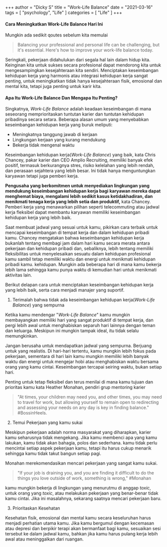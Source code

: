 +++
author = "Dicky S"
title = "Work-Life Balance"
date = "2021-03-16"
tags = [
    "psychology", "Life"
]
categories = [ "Life" ]
+++

#### Cara Meningkatkan Work-Life Balance Hari Ini
Mungkin ada sedikit qoutes sebelum kita memulai

>Balancing your professional and personal life can be challenging, but it's essential. Here's how to improve your work-life balance today.

Seringkali, pekerjaan didahulukan dari segala hal lain dalam hidup kita. Keinginan kita untuk sukses secara profesional dapat mendorong kita untuk mengesampingkan kesejahteraan kita sendiri. Menciptakan keseimbangan kehidupan kerja yang harmonis atau integrasi kehidupan kerja sangat penting, untuk meningkatkan tidak hanya kesejahteraan fisik, emosional dan mental kita, tetapi juga penting untuk karir kita.

#### Apa Itu Work-Life Balance Dan Mengapa Itu Penting?

Singkatnya, *Work-Life Balance* adalah keadaan keseimbangan di mana seseorang memprioritaskan tuntutan karier dan tuntutan kehidupan pribadinya secara setara. Beberapa alasan umum yang menyebabkan keseimbangan kehidupan kerja yang buruk meliputi:

* Meningkatnya tanggung jawab di kerjaan
* Lingkungan kerjaan yang kurang mendukung
* Bekerja tidak mengenal waktu

Keseimbangan kehidupan kerja(*Work-Life Balance*) yang baik, kata Chris Chancey, pakar karier dan CEO Amplio Recruiting, memiliki banyak efek positif, termasuk berkurangnya stres, risiko kelelahan yang lebih rendah, dan perasaan sejahtera yang lebih besar. Ini tidak hanya menguntungkan karyawan tetapi juga pemberi kerja.

**Pengusaha yang berkomitmen untuk menyediakan lingkungan yang mendukung keseimbangan kehidupan kerja bagi karyawan mereka dapat menghemat biaya, mengalami lebih sedikit kasus ketidakhadiran, dan menikmati tenaga kerja yang lebih setia dan produktif,** kata Chancey. Pemberi kerja yang menawarkan pilihan seperti telecommuting atau jadwal kerja fleksibel dapat membantu karyawan memiliki keseimbangan kehidupan kerja yang lebih baik.

Saat membuat jadwal yang sesuai untuk kamu, pikirkan cara terbaik untuk mencapai keseimbangan di tempat kerja dan dalam kehidupan pribadi kamu. Chancey mengatakan bahwa keseimbangan kehidupan kerja bukanlah tentang membagi jam dalam hari kamu secara merata antara pekerjaan dan kehidupan pribadi dan, sebaliknya, lebih tentang memiliki fleksibilitas untuk menyelesaikan sesuatu dalam kehidupan profesional kamu sambil tetap memiliki waktu dan energi untuk menikmati kehidupan pribadi kamu. kehidupan. Mungkin ada beberapa hari di mana kamu bekerja lebih lama sehingga kamu punya waktu di kemudian hari untuk menikmati aktivitas lain.

Berikut delapan cara untuk menciptakan keseimbangan kehidupan kerja yang lebih baik, serta cara menjadi manajer yang suportif.

1. Terimalah bahwa tidak ada keseimbangan kehidupan kerja(*Work-Life Balance*) yang sempurna

Ketika kamu mendengar "*Work-Life Balance*" kamu mungkin membayangkan memiliki hari yang sangat produktif di tempat kerja, dan pergi lebih awal untuk menghabiskan separuh hari lainnya dengan teman dan keluarga. Meskipun ini mungkin tampak ideal, itu tidak selalu memungkinkan.

Jangan berusaha untuk mendapatkan jadwal yang sempurna. Berjuang untuk yang realistis. Di hari-hari tertentu, kamu mungkin lebih fokus pada pekerjaan, sementara di hari lain kamu mungkin memiliki lebih banyak waktu dan energi untuk mengejar hobi atau menghabiskan waktu bersama orang yang kamu cintai. Keseimbangan tercapai seiring waktu, bukan setiap hari.

Penting untuk tetap fleksibel dan terus menilai di mana kamu tujuan dan prioritas kamu kata Heather Monahan, pendiri grup mentoring karier 
>"At times, your children may need you, and other times, you may need to travel for work, but allowing yourself to remain open to redirecting and assessing your needs on any day is key in finding balance." #BossinHeels.

2. Temui Pekerjaan yang kamu sukai

Meskipun pekerjaan adalah norma masyarakat yang diharapkan, karier kamu seharusnya tidak mengekang. Jika kamu membenci apa yang kamu lakukan, kamu tidak akan bahagia, polos dan sederhana. kamu tidak perlu mencintai setiap aspek pekerjaan kamu, tetapi itu harus cukup menarik sehingga kamu tidak takut bangun setiap pagi.

Monahan merekomendasikan mencari pekerjaan yang sangat kamu sukai.

>"If your job is draining you, and you are finding it difficult to do the things you love outside of work, something is wrong," #Monahan
 
kamu mungkin bekerja di lingkungan yang menurutmu di anggap *toxic*, untuk orang yang *toxic*, atau melakukan pekerjaan yang benar-benar tidak kamu cintai. Jika ini masalahnya, sekarang saatnya mencari pekerjaan baru.

3. Prioritaskan Kesehatan

Kesehatan fisik, emosional dan mental kamu secara keseluruhan harus menjadi perhatian utama kamu. Jika kamu bergumul dengan kecemasan atau depresi dan berpikir terapi akan bermanfaat bagi kamu, sesuaikan sesi tersebut ke dalam jadwal kamu, bahkan jika kamu harus pulang kerja lebih awal atau meninggalkan dari ruangan. 